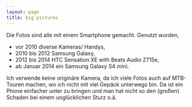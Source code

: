 ```yaml
---
layout: page
title: big pictures
---
```


Die Fotos sind alle mit einem Smartphone gemacht.
Genutzt wurden,

* vor 2010 diverse Kameras/ Handys,
* 2010 bis 2012 Samsung Galaxy,
* 2012 bis 2014 HTC Sensation XE with Beats Audio Z715e,
* ab Januar 2014 ein Samsung Galaxy S4 mini.

Ich verwende keine originäre Kamera, da ich viele Fotos auch auf MTB-Touren machen, wo ich nicht mit viel Gepäck unterwegs bin. Da ist ein Phone einfacher unter zu bringen und man hat nicht so den (großen) Schaden bei einem unglücklichen Sturz o.ä. 

